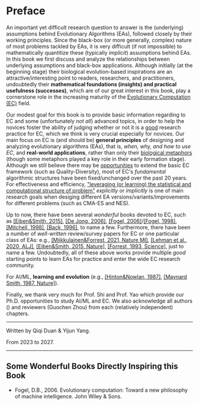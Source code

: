 # Preface

An important yet difficult research question to answer is the (underlying) assumptions behind Evolutionary Algorithms (EAs), followed closely by their working principles. Since the black-box (or more generally, complex) nature of most problems tackled by EAs, it is very difficult (if not impossible) to mathematically quantitize these (typically *implicit*) assumptions behind EAs. In this book we first discuss and analyze the relationships between underlying assumptions and black-box applications. Although initially (at the beginning stage) their biological evolution-based inspirations are an attractive/interesting point to readers, researchers, and practitioners, undoubtedly their **mathematical foundations (insights) and practical usefulness (successes)**, which are of our great interest in this book, play a cornerstone role in the increasing maturity of the [Evolutionary Computation (EC)](https://www.nature.com/articles/nature14544) field.

Our modest goal for this book is to provide basic information regarding to EC and some (unfortunately *not all*) advanced topics, in order to help the novices foster the ability of judging whether or not it is a [good](https://link.springer.com/article/10.1007/s11721-021-00202-9) research practice for EC, which we think is very crucial especially for novices. Our main focus on EC is (and should be) **general principles** of designing and analyzing evolutionary algorithms (EAs), that is, *when, why, and how to use EC*, and **real-world applications**, rather than only their [biological metaphors](https://github.com/Evolutionary-Intelligence/DistributedEvolutionaryComputation/blob/main/Summary/EvolutionaryComputation.md#metaheuristics) (though some metaphors played a key role in their early formation stage). Although we still believe there may be [opportunities](https://www.nature.com/articles/s42256-020-00278-8) to extend the basic EC framework (such as Quality-Diversity), most of EC's *fundamental* algorithmic structures have been fixed/unchanged over the past 20 years. For effectiveness and efficiency, ["leveraging (or learning) the statistical and computational structure of problem"](https://www.nowpublishers.com/article/Details/MAL-070) *explicitly* or *implicitly* is one of main research goals when desiging different EA versions/variants/improvements for different problems (such as CMA-ES and NES).

Up to now, there have been several *wonderful* books devoted to EC, such as [[Eiben&Smith, 2015]](https://link.springer.com/book/10.1007/978-3-662-44874-8), [[De Jong, 2006]](https://ieeexplore.ieee.org/book/6267245), [[Fogel, 2006]](https://ieeexplore.ieee.org/book/5237910)/[[Fogel, 1998]](https://ieeexplore.ieee.org/book/5263042), [[Mitchell, 1998]](https://direct.mit.edu/books/book/4675/An-Introduction-to-Genetic-Algorithms), [[Back, 1996]](https://academic.oup.com/book/40791), to name a few. Furthermore, there have been a number of *well-written* review/survey papers for EC or one particular class of EAs: e.g., [[Miikkulainen&Forrest, 2021, Nature MI]](https://www.nature.com/articles/s42256-020-00278-8), [[Lehman et al., 2020, ALJ]](https://direct.mit.edu/artl/article/26/2/274/93255/The-Surprising-Creativity-of-Digital-Evolution-A), [[Eiben&Smith, 2015, Nature]](https://www.nature.com/articles/nature14544), [[Forrest, 1993, Science]](https://www.science.org/doi/10.1126/science.8346439), just to name a few. Undoubtedly, all of these above works provide multiple *good* starting points to learn EAs for practice and enter the wide EC research community.

For AI/ML, **learning and evolution** (e.g., [[Hinton&Nowlan, 1987]](https://www.cs.toronto.edu/~hinton/absps/baldwin.pdf), [[Maynard Smith, 1987, Nature]](https://www.cs.toronto.edu/~hinton/absps/maynardsmith.pdf)).

Finally, we thank very much for Prof. Shi and Prof. Yao which provide our Ph.D. opportunities to study AI/ML and EC. We also acknowledge all authors () and reviewers (Guochen Zhou) from each (relatively independent) chapters.

******* *** *******
Written by Qiqi Duan & Yijun Yang.

From 2023 to 2027.
******* *** *******

## Some Wonderful Books Directly Inspiring this Book

* Fogel, D.B., 2006. Evolutionary computation: Toward a new philosophy of machine intelligence. John Wiley & Sons.

